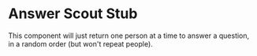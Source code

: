 Answer Scout Stub
=================

This component will just return one person at a time to answer a
question, in a random order (but won't repeat people).

